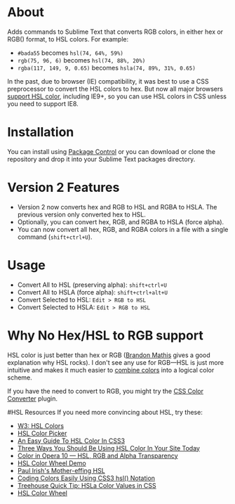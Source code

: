 # About
Adds commands to Sublime Text that converts RGB colors, in either hex or RGB() format, to HSL colors. For example:

* `#bada55` becomes `hsl(74, 64%, 59%)`
* `rgb(75, 96, 6)` becomes `hsl(74, 88%, 20%)`
* `rgba(117, 149, 9, 0.65)` becomes `hsla(74, 89%, 31%, 0.65)`

In the past, due to browser (IE) compatibility, it was best to use a CSS preprocessor to convert the HSL colors to hex. But now all major browsers [support HSL color](http://caniuse.com/#feat=css3-colors), including IE9+, so you can use HSL colors in CSS unless you need to support IE8.

# Installation
You can install using [Package Control](http://wbond.net/sublime_packages/package_control) or you can download or clone the repository and drop it into your Sublime Text packages directory.

# Version 2 Features
* Version 2 now converts hex and RGB to HSL and RGBA to HSLA. The previous version only converted hex to HSL.
* Optionally, you can convert hex, RGB, and RGBA to HSLA (force alpha). 
* You can now convert all hex, RGB, and RGBA colors in a file with a single command (`shift+ctrl+U`).

# Usage
* Convert All to HSL (preserving alpha): `shift+ctrl+U`
* Convert All to HSLA (force alpha): `shift+ctrl+alt+U`
* Convert Selected to HSL: `Edit > RGB to HSL`
* Convert Selected to HSLA: `Edit > RGB to HSL`

# Why No Hex/HSL to RGB support
HSL color is just better than hex or RGB ([Brandon Mathis](http://brandonmathis.com/blog/2011/03/02/hslpicker.com-released/) gives a good explanation why HSL rocks). I don't see any use for RGB—HSL is just more intuitive and makes it much easier to [combine colors](http://www.colorsontheweb.com/combiningcolors.asp) into a logical color scheme.

If you have the need to convert to RGB, you might try the [CSS Color Converter](https://github.com/TheDutchCoder/ColorConvert) plugin.

#HSL Resources
If you need more convincing about HSL, try these:

* [W3: HSL Colors](http://dev.w3.org/csswg/css-color/#the-hsl-notation)
* [HSL Color Picker](http://hslpicker.com/)
* [An Easy Guide To HSL Color In CSS3](http://demosthenes.info/blog/61/An-Easy-Guide-To-HSL-Color-In-CSS3)
* [Three Ways You Should Be Using HSL Color In Your Site Today](http://demosthenes.info/blog/576/Three-Ways-You-Should-Be-Using-HSL-Color-In-Your-Site-Today)
* [Color in Opera 10 — HSL, RGB and Alpha Transparency](http://dev.opera.com/articles/view/color-in-opera-10-hsl-rgb-and-alpha-transparency/)
* [HSL Color Wheel Demo](http://itpastorn.github.io/webbteknik/future-stuff/svg/color-wheel.html)
* [Paul Irish's Mother-effing HSL](http://mothereffinghsl.com/)
* [Coding Colors Easily Using CSS3 hsl() Notation](http://www.useragentman.com/blog/2010/08/28/coding-colors-easily-using-css3-hsl-notation/)
* [Treehouse Quick Tip: HSLa Color Values in CSS](http://www.youtube.com/watch?v=IdSsSaTU4lk)
* [HSL Color Wheel](http://hsl.clrpick.me/)
